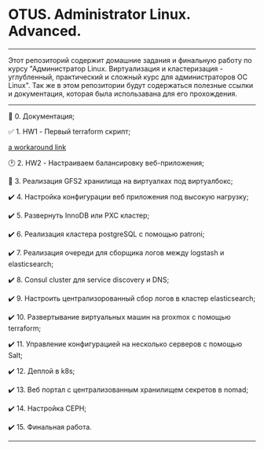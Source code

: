 # OTUS. Administrator Linux. Advanced.
____
Этот репозиторий содержит домашние задания и финальную работу по курсу "Администратор Linux. Виртуализация и кластеризация - углубленный, практический и сложный курс для администраторов ОС Linux". Так же в этом репозитории будут содержаться полезные ссылки и документация, которая была использавана для его прохождения.
____
:construction_worker:  0. Документация;

:white_check_mark:  1. HW1 - Первый terraform скрипт;


[a workaround link](https://github.com/piragunka/otus_homework/tree/main/homework_1)

:clock1:  2. HW2 - Настраиваем балансировку веб-приложения;

:construction_worker:  3. Реализация GFS2 хранилища на виртуалках под виртуалбокс;

:heavy_check_mark:  4. Настройка конфигурации веб приложения под высокую нагрузку;

:heavy_check_mark:  5. Развернуть InnoDB или PXC кластер;

:heavy_check_mark:  6. Реализация кластера postgreSQL с помощью patroni;

:heavy_check_mark:  7. Реализация очереди для сборщика логов между logstash и elasticsearch;

:heavy_check_mark:  8. Consul cluster для service discovery и DNS;

:heavy_check_mark:  9. Настроить централизорованный сбор логов в кластер elasticsearch;

:heavy_check_mark:  10. Развертывание виртуальных машин на proxmox с помощью terraform;

:heavy_check_mark:  11. Управление конфигурацией на несколько серверов с помощью Salt;

:heavy_check_mark:  12. Деплой в k8s;

:heavy_check_mark:  13. Веб портал с централизованным хранилищем секретов в nomad;

:heavy_check_mark:  14. Настройка CEPH;

:heavy_check_mark:  15. Финальная работа.
____
